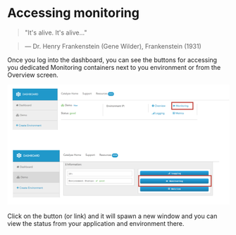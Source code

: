 # Accessing monitoring

> "It's alive. It's alive..."

> — Dr. Henry Frankenstein (Gene Wilder), Frankenstein (1931)

Once you log into the dashboard, you can see the buttons for accessing you dedicated Monitoring containers next to you environment or from the Overview screen.

![Accessing Monitoring Environment](../pics/35.accessing.monitoring.png)

Click on the button (or link) and it will spawn a new window and you can view the status from your application and environment there.



